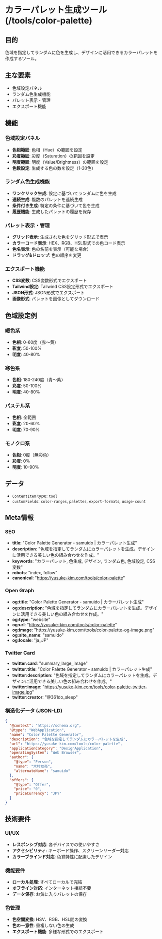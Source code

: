 # カラーパレット生成ツール (/tools/color-palette)

## 目的

色域を指定してランダムに色を生成し、デザインに活用できるカラーパレットを作成するツール。

## 主な要素

- 色域設定パネル
- ランダム色生成機能
- パレット表示・管理
- エクスポート機能

## 機能

### 色域設定パネル

- **色相範囲**: 色相（Hue）の範囲を設定
- **彩度範囲**: 彩度（Saturation）の範囲を設定
- **明度範囲**: 明度（Value/Brightness）の範囲を設定
- **色数設定**: 生成する色の数を設定（1-20色）

### ランダム色生成機能

- **ワンクリック生成**: 設定に基づいてランダムに色を生成
- **連続生成**: 複数のパレットを連続生成
- **条件付き生成**: 特定の条件に基づいて色を生成
- **履歴機能**: 生成したパレットの履歴を保存

### パレット表示・管理

- **グリッド表示**: 生成された色をグリッド形式で表示
- **カラーコード表示**: HEX、RGB、HSL形式での色コード表示
- **色名表示**: 色の名前を表示（可能な場合）
- **ドラッグ&ドロップ**: 色の順序を変更

### エクスポート機能

- **CSS変数**: CSS変数形式でエクスポート
- **Tailwind設定**: Tailwind CSS設定形式でエクスポート
- **JSON形式**: JSON形式でエクスポート
- **画像形式**: パレットを画像としてダウンロード

## 色域設定例

### 暖色系

- **色相**: 0-60度（赤〜黄）
- **彩度**: 50-100%
- **明度**: 40-80%

### 寒色系

- **色相**: 180-240度（青〜紫）
- **彩度**: 50-100%
- **明度**: 40-80%

### パステル系

- **色相**: 全範囲
- **彩度**: 20-60%
- **明度**: 70-90%

### モノクロ系

- **色相**: 0度（無彩色）
- **彩度**: 0%
- **明度**: 10-90%

## データ

- `ContentItem` type: `tool`
- `customFields`: `color-ranges`, `palettes`, `export-formats`, `usage-count`

## Meta情報

### SEO

- **title**: "Color Palette Generator - samuido | カラーパレット生成"
- **description**: "色域を指定してランダムにカラーパレットを生成。デザインに活用できる美しい色の組み合わせを作成。"
- **keywords**: "カラーパレット, 色生成, デザイン, ランダム色, 色域設定, CSS変数"
- **robots**: "index, follow"
- **canonical**: "https://yusuke-kim.com/tools/color-palette"

### Open Graph

- **og:title**: "Color Palette Generator - samuido | カラーパレット生成"
- **og:description**: "色域を指定してランダムにカラーパレットを生成。デザインに活用できる美しい色の組み合わせを作成。"
- **og:type**: "website"
- **og:url**: "https://yusuke-kim.com/tools/color-palette"
- **og:image**: "https://yusuke-kim.com/tools/color-palette-og-image.png"
- **og:site_name**: "samuido"
- **og:locale**: "ja_JP"

### Twitter Card

- **twitter:card**: "summary_large_image"
- **twitter:title**: "Color Palette Generator - samuido | カラーパレット生成"
- **twitter:description**: "色域を指定してランダムにカラーパレットを生成。デザインに活用できる美しい色の組み合わせを作成。"
- **twitter:image**: "https://yusuke-kim.com/tools/color-palette-twitter-image.jpg"
- **twitter:creator**: "@361do_sleep"

### 構造化データ (JSON-LD)

```json
{
  "@context": "https://schema.org",
  "@type": "WebApplication",
  "name": "Color Palette Generator",
  "description": "色域を指定してランダムにカラーパレットを生成",
  "url": "https://yusuke-kim.com/tools/color-palette",
  "applicationCategory": "DesignApplication",
  "operatingSystem": "Web Browser",
  "author": {
    "@type": "Person",
    "name": "木村友亮",
    "alternateName": "samuido"
  },
  "offers": {
    "@type": "Offer",
    "price": "0",
    "priceCurrency": "JPY"
  }
}
```

## 技術要件

### UI/UX

- **レスポンシブ対応**: 各デバイスでの使いやすさ
- **アクセシビリティ**: キーボード操作、スクリーンリーダー対応
- **カラーブラインド対応**: 色覚特性に配慮したデザイン

### 機能要件

- **ローカル処理**: すべてローカルで完結
- **オフライン対応**: インターネット接続不要
- **データ保存**: お気に入りパレットの保存

### 色管理

- **色空間変換**: HSV、RGB、HSL間の変換
- **色の一意性**: 重複しない色の生成
- **エクスポート機能**: 多様な形式でのエクスポート

